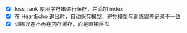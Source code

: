 - [x] loss_rank 使用字符串进行保存，并添加 index
- [x] 在 HeartEcho 退出时，自动保存模型，避免模型与训练误差记录不一致
- [x] 训练误差不再在内存缓存，而是直接落盘
